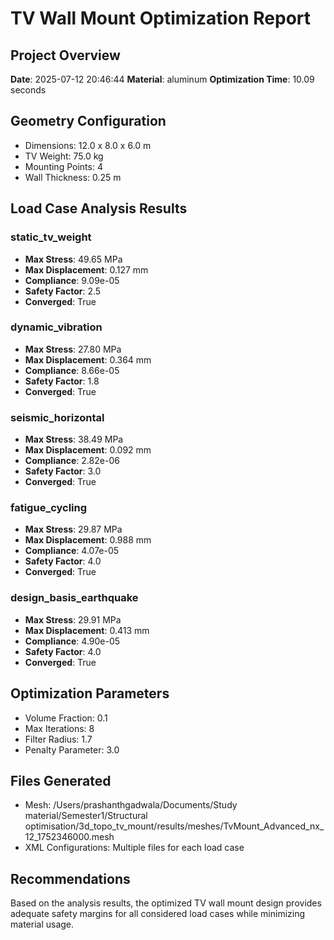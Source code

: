 # TV Wall Mount Optimization Report

## Project Overview
**Date**: 2025-07-12 20:46:44
**Material**: aluminum
**Optimization Time**: 10.09 seconds

## Geometry Configuration
- Dimensions: 12.0 x 8.0 x 6.0 m
- TV Weight: 75.0 kg
- Mounting Points: 4
- Wall Thickness: 0.25 m

## Load Case Analysis Results

### static_tv_weight
- **Max Stress**: 49.65 MPa
- **Max Displacement**: 0.127 mm
- **Compliance**: 9.09e-05
- **Safety Factor**: 2.5
- **Converged**: True

### dynamic_vibration
- **Max Stress**: 27.80 MPa
- **Max Displacement**: 0.364 mm
- **Compliance**: 8.66e-05
- **Safety Factor**: 1.8
- **Converged**: True

### seismic_horizontal
- **Max Stress**: 38.49 MPa
- **Max Displacement**: 0.092 mm
- **Compliance**: 2.82e-06
- **Safety Factor**: 3.0
- **Converged**: True

### fatigue_cycling
- **Max Stress**: 29.87 MPa
- **Max Displacement**: 0.988 mm
- **Compliance**: 4.07e-05
- **Safety Factor**: 4.0
- **Converged**: True

### design_basis_earthquake
- **Max Stress**: 29.91 MPa
- **Max Displacement**: 0.413 mm
- **Compliance**: 4.90e-05
- **Safety Factor**: 4.0
- **Converged**: True


## Optimization Parameters
- Volume Fraction: 0.1
- Max Iterations: 8
- Filter Radius: 1.7
- Penalty Parameter: 3.0

## Files Generated
- Mesh: /Users/prashanthgadwala/Documents/Study material/Semester1/Structural optimisation/3d_topo_tv_mount/results/meshes/TvMount_Advanced_nx_12_1752346000.mesh
- XML Configurations: Multiple files for each load case

## Recommendations
Based on the analysis results, the optimized TV wall mount design provides adequate safety margins for all considered load cases while minimizing material usage.

